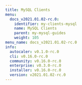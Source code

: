```yaml
---
title: MySQL Clients
menu:
  docs_v2021.01.02-rc.0:
    identifier: my-clients-mysql
    name: MySQL Clients
    parent: my-mysql-guides
    weight: 105
menu_name: docs_v2021.01.02-rc.0
info:
  autocaler: v0.1.0-rc.0
  cli: v0.16.0-rc.0
  community: v0.16.0-rc.0
  enterprise: v0.3.0-rc.0
  installer: v0.16.0-rc.0
  version: v2021.01.02-rc.0
---
```



